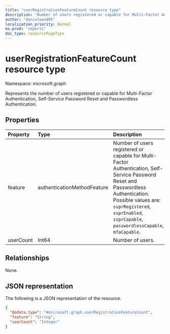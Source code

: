 ```yaml
---
title: "userRegistrationFeatureCount resource type"
description: "Number of users registered or capable for Multi-Factor Authentication, Self-Service Password Reset and Passwordless Authentication."
author: "danielwood95"
localization_priority: Normal
ms.prod: "reports"
doc_type: resourcePageType
---
```


# userRegistrationFeatureCount resource type

Namespace: microsoft.graph

Represents the number of users registered or capable for Multi-Factor Authentication, Self-Service Password Reset and Passwordless Authentication.

## Properties
|Property|Type|Description|
|:---|:---|:---|
|feature|authenticationMethodFeature|Number of users registered or capable for Multi-Factor Authentication, Self-Service Password Reset and Passwordless Authentication. Possible values are: `ssprRegistered`, `ssprEnabled`, `ssprCapable`, `passwordlessCapable`, `mfaCapable`.|
|userCount|Int64|Number of users.|

## Relationships
None.

## JSON representation
The following is a JSON representation of the resource.
<!-- {
  "blockType": "resource",
  "@odata.type": "microsoft.graph.userRegistrationFeatureCount"
}
-->
``` json
{
  "@odata.type": "#microsoft.graph.userRegistrationFeatureCount",
  "feature": "String",
  "userCount": "Integer"
}
```
